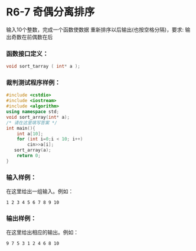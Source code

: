 # R6-7 奇偶分离排序

输入10个整数，完成一个函数使数据 重新排序以后输出(也按空格分隔)，要求:
    输出奇数在前偶数在后

### 函数接口定义：
```c++
void sort_tarray ( int* a );
```



### 裁判测试程序样例：
```c++
#include <cstdio>
#include <iostream>
#include <algorithm>
using namespace std;
void sort_array(int* a);
/* 请在这里填写答案 */
int main(){
    int a[10];
    for (int i=0;i < 10; i++)
		cin>>a[i]; 
   sort_array(a);
    return 0;
}

```

### 输入样例：

在这里给出一组输入。例如：

```in
1 2 3 4 5 6 7 8 9 10
```

### 输出样例：

在这里给出相应的输出。例如：

```out
9 7 5 3 1 2 4 6 8 10
```
